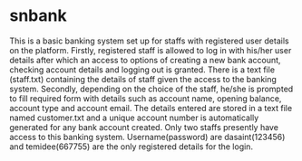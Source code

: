 # snbank
This is a basic banking system set up for staffs with registered user details on the platform. 
Firstly, registered staff is allowed to log in with his/her user details after which an access to options of creating a new bank account, checking account details and logging out is granted. There is a text file (staff.txt) containing the details of staff given the access to the banking system.
Secondly, depending on the choice of the staff, he/she is prompted to fill required form with details such as account name, opening balance, account type and account email.
The details entered are stored in a text file named customer.txt and a unique account number is automatically generated for any bank account created. 
Only two staffs presently have access to this banking system.
Username(password) are dasaint(123456) and temidee(667755) are the only registered details for the login.
